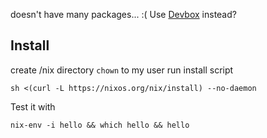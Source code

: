 doesn't have many packages... :( 
Use [Devbox](obsidian://open?vault=Notes&file=Devbox) instead?
## Install 
create /nix directory
`chown` to my user
run install script
```shell
sh <(curl -L https://nixos.org/nix/install) --no-daemon
```

Test it with
```shell
nix-env -i hello && which hello && hello
```

